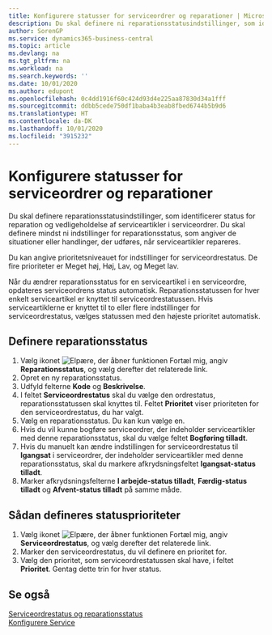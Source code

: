 ```yaml
---
title: Konfigurere statusser for serviceordrer og reparationer | Microsoft Docs
description: Du skal definere ni reparationsstatusindstillinger, som identificerer status for reparation og vedligeholdelse af serviceartikler i serviceordrer.
author: SorenGP
ms.service: dynamics365-business-central
ms.topic: article
ms.devlang: na
ms.tgt_pltfrm: na
ms.workload: na
ms.search.keywords: ''
ms.date: 10/01/2020
ms.author: edupont
ms.openlocfilehash: 0c4dd1916f60c424d93d4e225aa87830d34a1fff
ms.sourcegitcommit: ddbb5cede750df1baba4b3eab8fbed6744b5b9d6
ms.translationtype: HT
ms.contentlocale: da-DK
ms.lasthandoff: 10/01/2020
ms.locfileid: "3915232"
---
```

# <a name="set-up-statuses-for-service-orders-and-repairs"></a>Konfigurere statusser for serviceordrer og reparationer
Du skal definere reparationsstatusindstillinger, som identificerer status for reparation og vedligeholdelse af serviceartikler i serviceordrer. Du skal definere mindst ni indstillinger for reparationsstatus, som angiver de situationer eller handlinger, der udføres, når serviceartikler repareres.  

Du kan angive prioritetsniveauet for indstillinger for serviceordrestatus. De fire prioriteter er Meget høj, Høj, Lav, og Meget lav.  

Når du ændrer reparationsstatus for en serviceartikel i en serviceordre, opdateres serviceordrens status automatisk. Reparationsstatussen for hver enkelt serviceartikel er knyttet til serviceordrestatussen. Hvis serviceartiklerne er knyttet til to eller flere indstillinger for serviceordrestatus, vælges statussen med den højeste prioritet automatisk.  

## <a name="to-set-up-a-repair-status"></a>Definere reparationsstatus  
1. Vælg ikonet ![Elpære, der åbner funktionen Fortæl mig](media/ui-search/search_small.png "Fortæl mig, hvad du vil foretage dig"), angiv **Reparationsstatus**, og vælg derefter det relaterede link.
2. Opret en ny reparationsstatus.  
3. Udfyld felterne **Kode** og **Beskrivelse**.  
4. I feltet **Serviceordrestatus** skal du vælge den ordrestatus, reparationsstatussen skal knyttes til. Feltet **Prioritet** viser prioriteten for den serviceordrestatus, du har valgt.  
5. Vælg en reparationsstatus. Du kan kun vælge en.  
6. Hvis du vil kunne bogføre serviceordrer, der indeholder serviceartikler med denne reparationsstatus, skal du vælge feltet **Bogføring tilladt**.  
7. Hvis du manuelt kan ændre indstillingen for serviceordrestatus til **Igangsat** i serviceordrer, der indeholder serviceartikler med denne reparationsstatus, skal du markere afkrydsningsfeltet **Igangsat-status tilladt**.  
8. Marker afkrydsningsfelterne **I arbejde-status tilladt**, **Færdig-status tilladt** og **Afvent-status tilladt** på samme måde.
  
## <a name="to-set-up-service-status-priorities"></a>Sådan defineres statusprioriteter  
1. Vælg ikonet ![Elpære, der åbner funktionen Fortæl mig](media/ui-search/search_small.png "Fortæl mig, hvad du vil foretage dig"), angiv **Serviceordrestatus**, og vælg derefter det relaterede link.  
2. Marker den serviceordrestatus, du vil definere en prioritet for.  
3. Vælg den prioritet, som serviceordrestatussen skal have, i feltet **Prioritet**. Gentag dette trin for hver status.  

## <a name="see-also"></a>Se også  
[Serviceordrestatus og reparationsstatus](service-service-order-status-and-repair-status.md)  
[Konfigurere Service](service-setup-service.md)  
